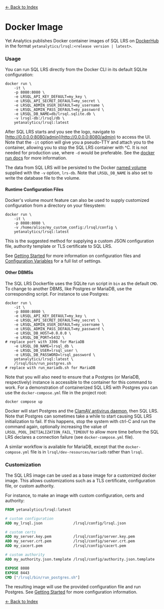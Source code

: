 [<- Back to Index](index.md)

# Docker Image

Yet Analytics publishes Docker container images of SQL LRS on [DockerHub](https://hub.docker.com/r/yetanalytics/lrsql) in the format `yetanalytics/lrsql:<release version | latest>`.

### Usage

You can run SQL LRS directly from the Docker CLI in its default SQLite configuration:

``` shell
docker run \
    -it \
    -p 8080:8080 \
    -e LRSQL_API_KEY_DEFAULT=my_key \
    -e LRSQL_API_SECRET_DEFAULT=my_secret \
    -e LRSQL_ADMIN_USER_DEFAULT=my_username \
    -e LRSQL_ADMIN_PASS_DEFAULT=my_password \
    -e LRSQL_DB_NAME=db/lrsql.sqlite.db \
    -v lrsql-db:/lrsql/db \
    yetanalytics/lrsql:latest
```

After SQL LRS starts and you see the logo, navigate to [http://0.0.0.0:8080/admin](http://0.0.0.0:8080/admin) to access the UI. Note that the `-it` option will give you a pseudo-TTY and attach you to the container, allowing you to stop the SQL LRS container with ^C. It is not needed for production use, where `-d` would be preferable. See the [docker run docs](https://docs.docker.com/engine/reference/commandline/run/) for more information.

The data from SQL LRS will be persisted to the Docker [named volume](https://docs.docker.com/engine/reference/run/#volume-shared-filesystems) supplied with the `-v` option, `lrs-db`. Note that `LRSQL_DB_NAME` is also set to write the database file to the volume.

#### Runtime Configuration Files

Docker's volume mount feature can also be used to supply customized configuration from a directory on your filesystem:

``` shell
docker run \
    -it \
    -p 8080:8080 \
    -v /home/alice/my_custom_config:/lrsql/config \
    yetanalytics/lrsql:latest
```

This is the suggested method for supplying a custom JSON configuration file, authority template or TLS certificate to SQL LRS.

See [Getting Started](startup.md) for more information on configuration files and [Configuration Variables](env_vars.md) for a full list of settings.

#### Other DBMSs

The SQL LRS Dockerfile uses the SQLite run script in `bin` as the default `CMD`. To change to another DBMS, like Postgres or MariaDB, use the corresponding script. For instance to use Postgres:

``` shell
docker run \
    -it \
    -p 8080:8080 \
    -e LRSQL_API_KEY_DEFAULT=my_key \
    -e LRSQL_API_SECRET_DEFAULT=my_secret \
    -e LRSQL_ADMIN_USER_DEFAULT=my_username \
    -e LRSQL_ADMIN_PASS_DEFAULT=my_password \
    -e LRSQL_DB_HOST=0.0.0.0 \
    -e LRSQL_DB_PORT=5432 \
# replace port with 3306 for MariaDB
    -e LRSQL_DB_NAME=lrsql_db \
    -e LRSQL_DB_USER=lrsql_user \
    -e LRSQL_DB_PASSWORD=lrsql_password \
    yetanalytics/lrsql:latest \
    /lrsql/bin/run_postgres.sh
# replace with run_mariadb.sh for MariaDB    
```

Note that you will also need to ensure that a Postgres (or MariaDB, respectively) instance is accessible to the container for this command to work. For a demonstration of containerized SQL LRS with Postgres you can use the `docker-compose.yml` file in the project root:

``` shell
docker compose up
```

Docker will start Postgres and the [ClamAV antivirus daemon](https://www.clamav.net/), then SQL LRS. Note that Postgres can sometimes take a while to start causing SQL LRS initialization to fail. If this happens, stop the system with ctrl-C and run the command again, optionally increasing the value of `LRSQL_POOL_INITIALIZATION_FAIL_TIMEOUT` to allow more time before the SQL LRS declares a connection failure (see `docker-compose.yml` file).

A similar workflow is available for MariaDB, except that the `docker-compose.yml` file is in `lrsql/dev-resources/mariadb` rather than `lrsql`.

### Customization

The SQL LRS image can be used as a base image for a customized docker image. This allows customizations such as a TLS certificate, configuration file, or custom authority.

For instance, to make an image with custom configuration, certs and authority:

``` dockerfile
FROM yetanalytics/lrsql:latest

# custom configuration
ADD my_lrsql.json              /lrsql/config/lrsql.json

# custom certs
ADD my_server.key.pem          /lrsql/config/server.key.pem
ADD my_server.crt.pem          /lrsql/config/server.crt.pem
ADD my_cacert.pem              /lrsql/config/cacert.pem

# custom authority
ADD my_authority.json.template /lrsql/config/authority.json.template

EXPOSE 8080
EXPOSE 8443
CMD ["/lrsql/bin/run_postgres.sh"]
```

The resulting image will use the provided configuration file and run Postgres. See [Getting Started](startup.md) for more configuration information.

[<- Back to Index](index.md)
